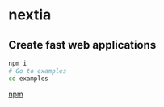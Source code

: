 # nextia

## Create fast web applications


```bash
npm i
# Go to examples
cd examples
```

[npm](https://www.npmjs.com/package/nextia)
